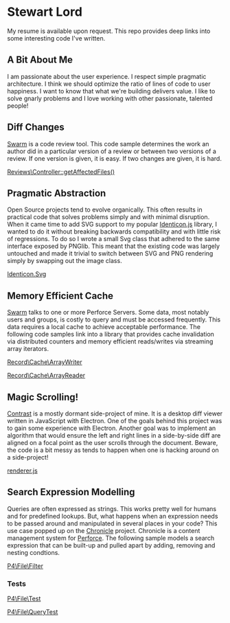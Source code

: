 # Stewart Lord

My resume is available upon request. This repo provides deep links into some interesting code I've written.

## A Bit About Me

I am passionate about the user experience. I respect simple pragmatic architecture. I think we should optimize the ratio of lines of code to user happiness. I want to know that what we're building delivers value. I like to solve gnarly problems and I love working with other passionate, talented people!

## Diff Changes

[Swarm](https://github.com/stewartlord/swarm) is a code review tool. This code sample determines the work an author did in a particular version of a review or between two versions of a review. If one version is given, it is easy. If two changes are given, it is hard.

[Reviews\Controller::getAffectedFiles()](https://github.com/stewartlord/swarm/blob/master/module/Reviews/src/Reviews/Controller/IndexController.php#L2015,L2149)

## Pragmatic Abstraction

Open Source projects tend to evolve organically. This often results in practical code that solves problems simply and with minimal disruption. When it came time to add SVG support to my popular [Identicon.js](https://github.com/stewartlord/identicon.js) library, I wanted to do it without breaking backwards compatibility and with little risk of regressions. To do so I wrote a small Svg class that adhered to the same interface exposed by PNGlib. This meant that the existing code was largely untouched and made it trivial to switch between SVG and PNG rendering simply by swapping out the image class.

[Identicon.Svg](https://github.com/stewartlord/identicon.js/blob/master/identicon.js#L138,L188)

## Memory Efficient Cache

[Swarm](https://github.com/stewartlord/swarm) talks to one or more Perforce Servers. Some data, most notably users and groups, is costly to query and must be accessed frequently. This data requires a local cache to achieve acceptable performance. The following code samples link into a library that provides cache invalidation via distributed counters and memory efficient reads/writes via streaming array iterators.

[Record\Cache\ArrayWriter](https://github.com/stewartlord/swarm/blob/master/library/Record/Cache/ArrayWriter.php)

[Record\Cache\ArrayReader](https://github.com/stewartlord/swarm/blob/master/library/Record/Cache/ArrayWriter.php)

## Magic Scrolling!

[Contrast](https://github.com/stewartlord/contrast) is a mostly dormant side-project of mine. It is a desktop diff viewer written in JavaScript with Electron. One of the goals behind this project was to gain some experience with Electron. Another goal was to implement an algorithm that would ensure the left and right lines in a side-by-side diff are aligned on a focal point as the user scrolls through the document. Beware, the code is a bit messy as tends to happen when one is hacking around on a side-project!

[renderer.js](https://github.com/stewartlord/contrast/blob/master/renderer.js#L382,L407)

## Search Expression Modelling 

Queries are often expressed as strings. This works pretty well for humans and for predefined lookups. But, what happens when an expression needs to be passed around and manipulated in several places in your code? This use case popped up on the [Chronicle](https://github.com/stewartlord/chronicle) project. Chronicle is a content management system for [Perforce](https://perforce.com). The following sample models a search expression that can be built-up and pulled apart by adding, removing and nesting condtions.

[P4\File\Filter](https://github.com/stewartlord/chronicle/blob/master/library/P4/File/Filter.php)

### Tests
[P4\File\Test](https://github.com/stewartlord/chronicle/blob/master/tests/phpunit/P4/File/Test.php)

[P4\File\QueryTest](https://github.com/stewartlord/chronicle/blob/master/tests/phpunit/P4/File/QueryTest.php)


